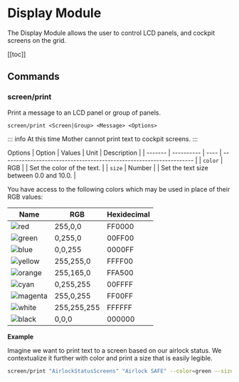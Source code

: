 # Display Module

The Display Module allows the user to control LCD panels, and cockpit screens on the grid.

[[toc]]

## Commands
### screen/print

Print a message to an LCD panel or group of panels.

```
screen/print <Screen|Group> <Message> <Options>
```

::: info
At this time Mother cannot print text to cockpit screens.
:::

Options
| Option  | Values      | Unit  | Description                                                           |
| ------- | ----------  | ----  | -------------------------------------------------------------------   |
| `color` | RGB         |       | Set the color of the text.                                            |
| `size`  | Number    |       | Set the text size between 0.0 and 10.0.                                                   |

You have access to the following colors which may be used in place of their RGB values:

|Name                                                   | RGB         | Hexidecimal   |
|---                                                    |---          | ---           |
|![red](https://img.shields.io/badge/red-FF0000)        |255,0,0      | FF0000        |
|![green](https://img.shields.io/badge/green-00FF00)    |0,255,0      | 00FF00        |
|![blue](https://img.shields.io/badge/blue-0000FF)      |0,0,255      | 0000FF        |
|![yellow](https://img.shields.io/badge/yellow-FFFF00)  |255,255,0    | FFFF00        |
|![orange](https://img.shields.io/badge/orange-FFA500)  |255,165,0    | FFA500        |
|![cyan](https://img.shields.io/badge/cyan-00FFFF)      |0,255,255    | 00FFFF        |
|![magenta](https://img.shields.io/badge/magenta-FF00FF)|255,0,255    | FF00FF        |
|![white](https://img.shields.io/badge/white-FFFFFF)    |255,255,255  | FFFFFF        |
|![black](https://img.shields.io/badge/black-000000)    |0,0,0        | 000000        |

**Example**

Imagine we want to print text to a screen based on our airlock status.  We contextualize it further with color and print a size that is easily legible.

```bash title="Terminal"
screen/print "AirlockStatusScreens" "Airlock SAFE" --color=green --size=4.4
```